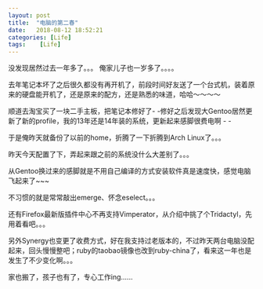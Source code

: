 ```yaml
---
layout: post
title:  "电脑的第二春"
date:   2018-08-12 18:52:21
categories: [Life]
tags:    [Life]
---
```

没发现居然过去一年多了。。。 俺家儿子也一岁多了。。。。

去年笔记本坏了之后很久都没有再开机了，前段时间好友送了一个台式机，装着原来的硬盘能开机了，还是原来的配方，还是熟悉的味道，哈哈～～～～

顺道去淘宝买了一块二手主板，把笔记本修好了- -修好之后发现大Gentoo居然更新了新的profile，我的13年还是14年装的系统，更新起来感脚很费电啊 - -

于是俺昨天就备份了以前的home，折腾了一下折腾到Arch Linux了。。。

昨天今天配置了下，弄起来跟之前的系统没什么大差别了。。。

从Gentoo换过来的感脚就是不用自己编译的方式安装软件真是速度快，感觉电脑飞起来了~~~

不习惯的就是常常敲出emerge、怀念eselect。。。

还有Firefox最新版插件中心不再支持Vimperator，从介绍中挑了个Tridactyl，先用着看吧。。。

另外Synergy也变更了收费方式，好在我支持过老版本的，不过昨天两台电脑没配起来，回头慢慢整吧；ruby的taobao镜像也改到ruby-china了，看来这一年也是发生了不少变化啊。。。

家也搬了，孩子也有了，专心工作ing......

